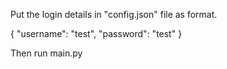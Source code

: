 Put the login details in "config.json" file as format.

{
    "username": "test",
    "password": "test"
}

Then run main.py 